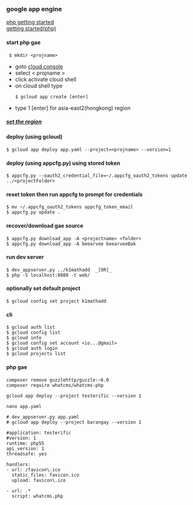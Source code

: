 ### google app engine 
 [php getting started](https://cloud.google.com/appengine/docs/flexible/php/quickstart)    
 [getting started(php)](https://cloud.google.com/php/getting-started/hello-world)

#### start php gae
```
 $ mkdir <projname>
```  
  - goto [cloud console](https://console.cloud.google.com) 
  - select &lt; projname &gt;
  - click activate cloud shell
  - on cloud shell type  
    ```  
    $ gcloud app create [enter]
    ```  
  - type 1 [enter] for asia-east2(hongkong) region

##### [set the region](https://cloud.google.com/appengine/docs/locations) 

#### deploy (using gcloud)
  ```
  $ gcloud app deploy app.yaml --project=<projname> --version=1
  ```
#### deploy (using appcfg.py) using stored token
  ```
  $ appcfg.py --oauth2_credential_file=~/.appcfg_oauth2_tokens update ../<projectFolder>  
  ```
#### reset token then run appcfg to prompt for credentials
  ```
  $ mv ~/.appcfg_oauth2_tokens appcfg_token_email
  $ appcfg.py update .
  ```
#### recover/download gae source
  ```
  $ appcfg.py download_app -A <projectname> <folder>
  $ appcfg.py download_app -A beearvee beearveeBak
  ```

#### run dev server
  ```
  $ dev_appserver.py ../k1mathadd  _[OR]_   
  $ php -S localhost:8080 -t web/
  ```
#### optionally set default project 
  ```
  $ gcloud config set project k1mathadd
  ```
#### cli
  ```
  $ gcloud auth list
  $ gcloud config list
  $ gcloud info
  $ gcloud config set account <io...@gmail>
  $ gcloud auth login
  $ gcloud projects list
  ```

#### php gae
 ```
 composer remove guzzlehttp/guzzle:~6.0
 composer require whatcms/whatcms-php

 gcloud app deploy --project testerific --version 1

 nano app.yaml
 ```  
  ```
  # dev_appserver.py app.yaml
  # gcloud app deploy --project barangay --version 1

  #application: testerific
  #version: 1
  runtime: php55
  api_version: 1
  threadsafe: yes

  handlers:
  - url: /favicon\.ico
    static_files: favicon.ico
    upload: favicon\.ico

  - url: .*
    script: whatcms.php
  ```